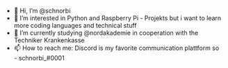 - 👋 Hi, I’m @schnorbi
- 👀 I’m interested in Python and Raspberry Pi - Projekts but i want to learn more coding languages and technical stuff
- 🌱 I’m currently studying @nordakademie in cooperation with the Techniker Krankenkasse
- 📫 How to reach me: Discord is my favorite communication plattform so - schnorbi_#0001

<!---
schnorbi/schnorbi is a ✨ special ✨ repository because its `README.md` (this file) appears on your GitHub profile.
You can click the Preview link to take a look at your changes.
--->
